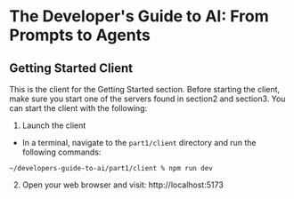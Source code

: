# The Developer's Guide to AI: From Prompts to Agents

## Getting Started Client

This is the client for the Getting Started section.  Before starting the client, make sure you start one of the servers found in section2 and section3.  You can start the client with the following:

1.  Launch the client

- In a terminal, navigate to the `part1/client` directory and run the following commands:

```
~/developers-guide-to-ai/part1/client % npm run dev
```

2. Open your web browser and visit: http://localhost:5173